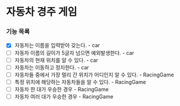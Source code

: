 # 자동차 경주 게임

### 기능 목록
- [x] 자동차는 이름을 입력받아 갖는다. - car
- [ ] 자동차 이름의 길이가 5글자 넘으면 예외발생한다. - car
- [ ] 자동차의 현재 위치를 알 수 있다. - car
- [ ] 자동차는 이동하고 정지한다. - car
- [ ] 자동차들 중에서 가장 멀리 간 위치가 어디인지 알 수 있다. - RacingGame
- [ ] 특정 위치에 해당하는 자동차들을 알 수 있다. - RacingGame
- [ ] 자동차 한 대가 우승한 경우 - RacingGame
- [ ] 자동차 여러 대가 우승한 경우 - RacingGame